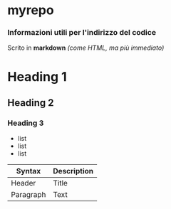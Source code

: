 # myrepo

### Informazioni utili per l'indirizzo del codice

Scrito in **markdown** *(come HTML, ma più immediato)*


# Heading 1
## Heading 2
### Heading 3

- list
- list
- list

| Syntax | Description |
| ----------- | ----------- |
| Header | Title |
| Paragraph | Text |
